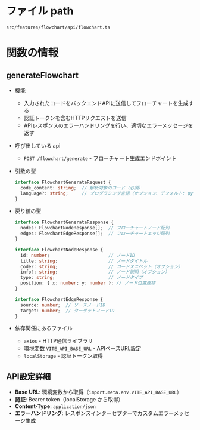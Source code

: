 # ファイル path

```
src/features/flowchart/api/flowchart.ts
```

# 関数の情報

## generateFlowchart

- 機能
  - 入力されたコードをバックエンドAPIに送信してフローチャートを生成する
  - 認証トークンを含むHTTPリクエストを送信
  - APIレスポンスのエラーハンドリングを行い、適切なエラーメッセージを返す

- 呼び出している api
  - `POST /flowchart/generate` - フローチャート生成エンドポイント

- 引数の型
  ```typescript
  interface FlowchartGenerateRequest {
    code_content: string;  // 解析対象のコード（必須）
    language?: string;     // プログラミング言語（オプション、デフォルト: python）
  }
  ```

- 戻り値の型
  ```typescript
  interface FlowchartGenerateResponse {
    nodes: FlowchartNodeResponse[];  // フローチャートノード配列
    edges: FlowchartEdgeResponse[];  // フローチャートエッジ配列
  }

  interface FlowchartNodeResponse {
    id: number;                      // ノードID
    title: string;                   // ノードタイトル
    code?: string;                   // コードスニペット（オプション）
    info?: string;                   // ノード説明（オプション）
    type: string;                    // ノードタイプ
    position: { x: number; y: number }; // ノード位置座標
  }

  interface FlowchartEdgeResponse {
    source: number;  // ソースノードID
    target: number;  // ターゲットノードID
  }
  ```

- 依存関係にあるファイル
  - `axios` - HTTP通信ライブラリ
  - 環境変数 `VITE_API_BASE_URL` - APIベースURL設定
  - `localStorage` - 認証トークン取得

## API設定詳細

- **Base URL**: 環境変数から取得（`import.meta.env.VITE_API_BASE_URL`）
- **認証**: Bearer token（localStorage から取得）
- **Content-Type**: `application/json`
- **エラーハンドリング**: レスポンスインターセプターでカスタムエラーメッセージ生成